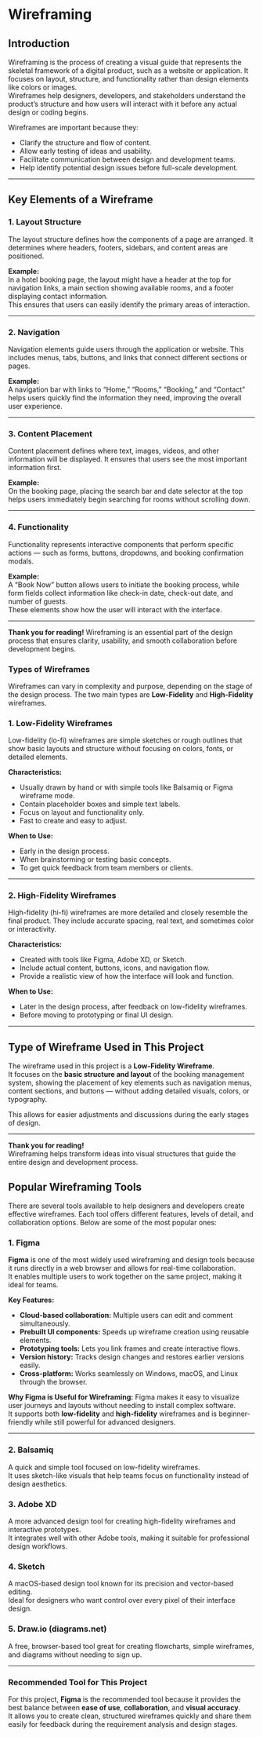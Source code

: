 # Wireframing

## Introduction
Wireframing is the process of creating a visual guide that represents the skeletal framework of a digital product, such as a website or application. It focuses on layout, structure, and functionality rather than design elements like colors or images.  
Wireframes help designers, developers, and stakeholders understand the product’s structure and how users will interact with it before any actual design or coding begins.

Wireframes are important because they:
- Clarify the structure and flow of content.
- Allow early testing of ideas and usability.
- Facilitate communication between design and development teams.
- Help identify potential design issues before full-scale development.

---

## Key Elements of a Wireframe

### 1. **Layout Structure**
The layout structure defines how the components of a page are arranged. It determines where headers, footers, sidebars, and content areas are positioned.

**Example:**  
In a hotel booking page, the layout might have a header at the top for navigation links, a main section showing available rooms, and a footer displaying contact information.  
This ensures that users can easily identify the primary areas of interaction.

---

### 2. **Navigation**
Navigation elements guide users through the application or website. This includes menus, tabs, buttons, and links that connect different sections or pages.

**Example:**  
A navigation bar with links to “Home,” “Rooms,” “Booking,” and “Contact” helps users quickly find the information they need, improving the overall user experience.

---

### 3. **Content Placement**
Content placement defines where text, images, videos, and other information will be displayed. It ensures that users see the most important information first.

**Example:**  
On the booking page, placing the search bar and date selector at the top helps users immediately begin searching for rooms without scrolling down.

---

### 4. **Functionality**
Functionality represents interactive components that perform specific actions — such as forms, buttons, dropdowns, and booking confirmation modals.

**Example:**  
A “Book Now” button allows users to initiate the booking process, while form fields collect information like check-in date, check-out date, and number of guests.  
These elements show how the user will interact with the interface.

---

**Thank you for reading!**
Wireframing is an essential part of the design process that ensures clarity, usability, and smooth collaboration before development begins.





### Types of Wireframes

Wireframes can vary in complexity and purpose, depending on the stage of the design process. The two main types are **Low-Fidelity** and **High-Fidelity** wireframes.

### 1. **Low-Fidelity Wireframes**
Low-fidelity (lo-fi) wireframes are simple sketches or rough outlines that show basic layouts and structure without focusing on colors, fonts, or detailed elements.

**Characteristics:**
- Usually drawn by hand or with simple tools like Balsamiq or Figma wireframe mode.  
- Contain placeholder boxes and simple text labels.  
- Focus on layout and functionality only.  
- Fast to create and easy to adjust.  

**When to Use:**  
- Early in the design process.  
- When brainstorming or testing basic concepts.  
- To get quick feedback from team members or clients.

---

### 2. **High-Fidelity Wireframes**
High-fidelity (hi-fi) wireframes are more detailed and closely resemble the final product. They include accurate spacing, real text, and sometimes color or interactivity.

**Characteristics:**
- Created with tools like Figma, Adobe XD, or Sketch.  
- Include actual content, buttons, icons, and navigation flow.  
- Provide a realistic view of how the interface will look and function.  

**When to Use:**  
- Later in the design process, after feedback on low-fidelity wireframes.  
- Before moving to prototyping or final UI design.

---

## Type of Wireframe Used in This Project
The wireframe used in this project is a **Low-Fidelity Wireframe**.  
It focuses on the **basic structure and layout** of the booking management system, showing the placement of key elements such as navigation menus, content sections, and buttons — without adding detailed visuals, colors, or typography.  

This allows for easier adjustments and discussions during the early stages of design.

---

**Thank you for reading!**  
Wireframing helps transform ideas into visual structures that guide the entire design and development process.





## Popular Wireframing Tools

There are several tools available to help designers and developers create effective wireframes. Each tool offers different features, levels of detail, and collaboration options. Below are some of the most popular ones:

### 1. **Figma**
**Figma** is one of the most widely used wireframing and design tools because it runs directly in a web browser and allows for real-time collaboration.  
It enables multiple users to work together on the same project, making it ideal for teams.

**Key Features:**
- **Cloud-based collaboration:** Multiple users can edit and comment simultaneously.
- **Prebuilt UI components:** Speeds up wireframe creation using reusable elements.
- **Prototyping tools:** Lets you link frames and create interactive flows.
- **Version history:** Tracks design changes and restores earlier versions easily.
- **Cross-platform:** Works seamlessly on Windows, macOS, and Linux through the browser.

**Why Figma is Useful for Wireframing:**
Figma makes it easy to visualize user journeys and layouts without needing to install complex software.  
It supports both **low-fidelity** and **high-fidelity** wireframes and is beginner-friendly while still powerful for advanced designers.

---

### 2. **Balsamiq**
A quick and simple tool focused on low-fidelity wireframes.  
It uses sketch-like visuals that help teams focus on functionality instead of design aesthetics.

### 3. **Adobe XD**
A more advanced design tool for creating high-fidelity wireframes and interactive prototypes.  
It integrates well with other Adobe tools, making it suitable for professional design workflows.

### 4. **Sketch**
A macOS-based design tool known for its precision and vector-based editing.  
Ideal for designers who want control over every pixel of their interface design.

### 5. **Draw.io (diagrams.net)**
A free, browser-based tool great for creating flowcharts, simple wireframes, and diagrams without needing to sign up.

---

### Recommended Tool for This Project
For this project, **Figma** is the recommended tool because it provides the best balance between **ease of use**, **collaboration**, and **visual accuracy**.  
It allows you to create clean, structured wireframes quickly and share them easily for feedback during the requirement analysis and design stages.









